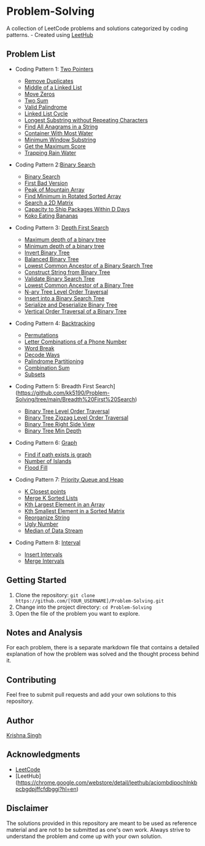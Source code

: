 # Problem-Solving

A collection of LeetCode problems and solutions categorized by coding patterns. - Created using [LeetHub](https://github.com/QasimWani/LeetHub)

## Problem List

- Coding Pattern 1: [Two Pointers](https://github.com/kk5190/Problem-Solving/tree/main/Two%20Pointers)
  - [Remove Duplicates](https://github.com/kk5190/Problem-Solving/tree/main/Two%20Pointers/26-remove-duplicates-from-sorted-array)
  - [Middle of a Linked List](https://github.com/kk5190/Problem-Solving/tree/main/Two%20Pointers/876-middle-of-the-linked-list)
  - [Move Zeros](https://github.com/kk5190/Problem-Solving/tree/main/Two%20Pointers/283-move-zeroes)
  - [Two Sum](https://github.com/kk5190/Problem-Solving/tree/main/Two%20Pointers/1-two-sum)
  - [Valid Palindrome](https://github.com/kk5190/Problem-Solving/tree/main/Two%20Pointers/125-valid-palindrome)
  - [Linked List Cycle](https://github.com/kk5190/Problem-Solving/tree/main/Two%20Pointers/141-linked-list-cycle)
  - [Longest Substring without Repeating Characters](https://github.com/kk5190/Problem-Solving/tree/main/Two%20Pointers/3-longest-substring-without-repeating-characters)
  - [Find All Anagrams in a String](https://github.com/kk5190/Problem-Solving/tree/main/Two%20Pointers/438-find-all-anagrams-in-a-string)
  - [Container With Most Water](https://github.com/kk5190/Problem-Solving/tree/main/Two%20Pointers/11-container-with-most-water)
  - [Minimum Window Substring](https://github.com/kk5190/Problem-Solving/tree/main/Two%20Pointers/76-minimum-window-substring)
  - [Get the Maximum Score](https://github.com/kk5190/Problem-Solving/tree/main/Two%20Pointers/1537-get-the-maximum-score)
  - [Trapping Rain Water](https://github.com/kk5190/Problem-Solving/tree/main/Two%20Pointers/42-trapping-rain-water)

- Coding Pattern 2:[Binary Search](https://github.com/kk5190/Problem-Solving/tree/main/Binary%20Search)
  - [Binary Search](https://github.com/kk5190/Problem-Solving/tree/main/Binary%20Search/704-binary-search)
  - [First Bad Version](https://github.com/kk5190/Problem-Solving/tree/main/Binary%20Search/278-first-bad-version)
  - [Peak of Mountain Array](https://github.com/kk5190/Problem-Solving/tree/main/Binary%20Search/852-peak-index-in-a-mountain-array)
  - [Find Minimum in Rotated Sorted Array](https://github.com/kk5190/Problem-Solving/tree/main/Binary%20Search/153-find-minimum-in-rotated-sorted-array)
  - [Search a 2D Matrix](https://github.com/kk5190/Problem-Solving/tree/main/Binary%20Search/74-search-a-2d-matrix)
  - [Capacity to Ship Packages Within D Days](https://github.com/kk5190/Problem-Solving/tree/main/Binary%20Search/1011-capacity-to-ship-packages-within-d-days)
  - [Koko Eating Bananas](https://github.com/kk5190/Problem-Solving/tree/main/Binary%20Search/875-koko-eating-bananas)

- Coding Pattern 3: [Depth First Search](https://github.com/kk5190/Problem-Solving/tree/main/Depth%20First%20Search)
  - [Maximum depth of a binary tree](https://github.com/kk5190/Problem-Solving/tree/main/Depth%20First%20Search/104-maximum-depth-of-binary-tree)
  - [Minimum depth of a binary tree](https://github.com/kk5190/Problem-Solving/tree/main/Depth%20First%20Search/111-minimum-depth-of-binary-tree)
  - [Invert Binary Tree](https://github.com/kk5190/Problem-Solving/tree/main/Depth%20First%20Search/226-invert-binary-tree)
  - [Balanced Binary Tree](https://github.com/kk5190/Problem-Solving/tree/main/Depth%20First%20Search/110-balanced-binary-tree)
  - [Lowest Common Ancestor of a Binary Search Tree ](https://github.com/kk5190/Problem-Solving/tree/main/Depth%20First%20Search/235-lowest-common-ancestor-of-a-binary-search-tree)
  - [Construct String from Binary Tree ](https://github.com/kk5190/Problem-Solving/tree/main/Depth%20First%20Search/606-construct-string-from-binary-tree)
  - [Validate Binary Search Tree ](https://github.com/kk5190/Problem-Solving/tree/main/Depth%20First%20Search/98-validate-binary-search-tree)
  - [Lowest Common Ancestor of a Binary Tree ](https://github.com/kk5190/Problem-Solving/tree/main/Depth%20First%20Search/236-lowest-common-ancestor-of-a-binary-tree)
  - [N-ary Tree Level Order Traversal ](https://github.com/kk5190/Problem-Solving/tree/main/Depth%20First%20Search/429-n-ary-tree-level-order-traversal)
  - [Insert into a Binary Search Tree ](https://github.com/kk5190/Problem-Solving/tree/main/Depth%20First%20Search/701-insert-into-a-binary-search-tree)
  - [Serialize and Deserialize Binary Tree ](https://github.com/kk5190/Problem-Solving/tree/main/Depth%20First%20Search/297-serialize-and-deserialize-binary-tree)
  - [Vertical Order Traversal of a Binary Tree ](https://github.com/kk5190/Problem-Solving/tree/main/Depth%20First%20Search/987-vertical-order-traversal-of-a-binary-tree)

- Coding Pattern 4: [Backtracking](https://github.com/kk5190/Problem-Solving/tree/main/Backtracking)
  - [Permutations](https://github.com/kk5190/Problem-Solving/tree/main/Backtracking/46-permutations)
  - [Letter Combinations of a Phone Number](https://github.com/kk5190/Problem-Solving/tree/main/Backtracking/17-letter-combinations-of-a-phone-number)
  - [Word Break](https://github.com/kk5190/Problem-Solving/tree/main/Backtracking/139-word-break)
  - [Decode Ways](https://github.com/kk5190/Problem-Solving/blob/main/91-decode-ways)
  - [Palindrome Partitioning](https://github.com/kk5190/Problem-Solving/tree/main/Backtracking/131-palindrome-partitioning)
  - [Combination Sum](https://github.com/kk5190/Problem-Solving/tree/main/Backtracking/39-combination-sum)
  - [Subsets](https://github.com/kk5190/Problem-Solving/tree/main/Backtracking/78-subsets)

- Coding Pattern 5: Breadth First Search](https://github.com/kk5190/Problem-Solving/tree/main/Breadth%20First%20Search)
  - [Binary Tree Level Order Traversal](https://github.com/kk5190/Problem-Solving/tree/main/Breadth%20First%20Search/102-binary-tree-level-order-traversal)
  - [Binary Tree Zigzag Level Order Traversal](https://github.com/kk5190/Problem-Solving/tree/main/Breadth%20First%20Search/103-binary-tree-zigzag-level-order-traversal)
  - [Binary Tree Right Side View](https://github.com/kk5190/Problem-Solving/tree/main/Breadth%20First%20Search/199-binary-tree-right-side-view)
  - [Binary Tree Min Depth](https://github.com/kk5190/Problem-Solving/tree/main/Breadth%20First%20Search/111-minimum-depth-of-binary-tree)

- Coding Pattern 6: [Graph](https://github.com/kk5190/Problem-Solving/tree/main/Graph)
  - [Find if path exists is graph](https://github.com/kk5190/Problem-Solving/tree/main/Graph/1971-find-if-path-exists-in-graph)
  - [Number of Islands](https://github.com/kk5190/Problem-Solving/tree/main/Graph/200-number-of-islands)
  - [Flood Fill](https://github.com/kk5190/Problem-Solving/tree/main/Graph/733-flood-fill)

- Coding Pattern 7: [Priority Queue and Heap](https://github.com/kk5190/Problem-Solving/tree/main/Priority%20Queue%20and%20Heap)
  - [K Closest points](https://github.com/kk5190/Problem-Solving/tree/main/Priority%20Queue%20and%20Heap/973-k-closest-points-to-origin)
  - [Merge K Sorted Lists](https://github.com/kk5190/Problem-Solving/tree/main/Priority%20Queue%20and%20Heap/23-merge-k-sorted-lists)
  - [Kth Largest Element in an Array](https://github.com/kk5190/Problem-Solving/tree/main/Priority%20Queue%20and%20Heap/215-kth-largest-element-in-an-array)
  - [Kth Smallest Element in a Sorted Matrix](https://github.com/kk5190/Problem-Solving/tree/main/Priority%20Queue%20and%20Heap/378-kth-smallest-element-in-a-sorted-matrix)
  - [Reorganize String](https://github.com/kk5190/Problem-Solving/tree/main/Priority%20Queue%20and%20Heap/767-reorganize-string)
  - [Ugly Number](https://github.com/kk5190/Problem-Solving/tree/main/Priority%20Queue%20and%20Heap/264-ugly-number-ii)
  - [Median of Data Stream](https://github.com/kk5190/Problem-Solving/tree/main/Priority%20Queue%20and%20Heap/295-find-median-from-data-stream)

- Coding Pattern 8: [Interval](https://github.com/kk5190/Problem-Solving/tree/main/Interval)
  - [Insert Intervals](https://github.com/kk5190/Problem-Solving/tree/main/Interval/57-insert-interval)
  - [Merge Intervals](https://github.com/kk5190/Problem-Solving/tree/main/Interval/56-merge-intervals)

## Getting Started
1. Clone the repository: `git clone https://github.com/[YOUR_USERNAME]/Problem-Solving.git`
2. Change into the project directory: `cd Problem-Solving`
3. Open the file of the problem you want to explore.

## Notes and Analysis
For each problem, there is a separate markdown file that contains a detailed explanation of how the problem was solved and the thought process behind it.

## Contributing
Feel free to submit pull requests and add your own solutions to this repository.

## Author
[Krishna Singh](https://github.com/kk5190)

## Acknowledgments
- [LeetCode](https://leetcode.com/)
- [LeetHub] (https://chrome.google.com/webstore/detail/leethub/aciombdipochlnkbpcbgdpjffcfdbggi?hl=en)

## Disclaimer
The solutions provided in this repository are meant to be used as reference material and are not to be submitted as one's own work. Always strive to understand the problem and come up with your own solution.

